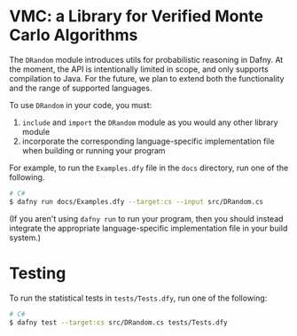 # VMC: a Library for Verified Monte Carlo Algorithms

The `DRandom` module introduces utils for probabilistic reasoning in Dafny. At the moment, the API is intentionally limited in scope, and only supports compilation to Java. For the future, we plan to extend both the functionality and the range of supported languages.

To use `DRandom` in your code, you must:

1. `include` and `import` the `DRandom` module as you would any other library module
2. incorporate the corresponding language-specific implementation file when building or running your program

For example, to run the `Examples.dfy` file in the `docs` directory, run one of the following.

```bash
# C#
$ dafny run docs/Examples.dfy --target:cs --input src/DRandom.cs
```

(If you aren't using `dafny run` to run your program,
then you should instead integrate the appropriate language-specific implementation file in your build system.)

# Testing

To run the statistical tests in `tests/Tests.dfy`, run one of the following:

```bash
# C#
$ dafny test --target:cs src/DRandom.cs tests/Tests.dfy
```
